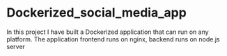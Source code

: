 # Dockerized_social_media_app
In this project I have built a Dockerized application that can run on any platform. The application frontend runs on nginx, backend runs on node.js server
